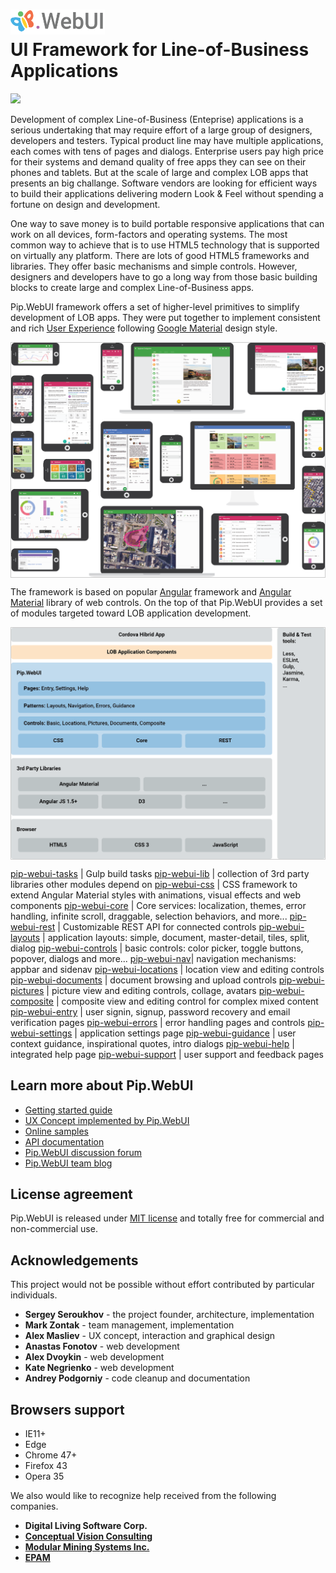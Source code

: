 # <img src="https://github.com/pip-webui/pip-webui/blob/master/doc/Logo.png" alt="Pip.WebUI Logo" style="max-width:30%"> <br/> UI Framework for Line-of-Business Applications 

![](https://img.shields.io/badge/license-MIT-blue.svg)

Development of complex Line-of-Business (Enteprise) applications is a serious undertaking that may require effort 
of a large group of designers, developers and testers. Typical product line may have multiple applications, 
each comes with tens of pages and dialogs. Enterprise users pay high price for their systems and demand quality 
of free apps they can see on their phones and tablets. But at the scale of large and complex LOB apps
that presents an big challange. Software vendors are looking for efficient ways to build
their applications delivering modern Look & Feel without spending a fortune on design and development. 

One way to save money is to build portable responsive applications that can work on all devices, form-factors and 
operating systems. The most common way to achieve that is to use HTML5 technology that is supported on virtually
any platform. There are lots of good HTML5 frameworks and libraries. They offer basic mechanisms and simple controls.
However, designers and developers have to go a long way from those basic building blocks to create
large and complex Line-of-Business apps.

Pip.WebUI framework offers a set of higher-level primitives to simplify development of LOB apps.
They were put together to implement consistent and rich [User Experience](https://github.com/pip-webui/pip-webui-ux)
following [Google Material](https://material.google.com) design style.

<div style="border: 1px solid #ccc">
  <img src="https://github.com/pip-webui/pip-webui/blob/master/doc/WebUI-0.png" alt="Pip.WebUI Overview" style="display:block;">
</div>

The framework is based on popular [Angular](https://angularjs.org) framework 
and [Angular Material](https://material.angularjs.org/latest) library of web controls. On the top of that
Pip.WebUI provides a set of modules targeted toward LOB application development.

<div style="border: 1px solid #ccc">
  <img src="https://github.com/pip-webui/pip-webui/blob/master/doc/WebUI-1.png" alt="Pip.WebUI Structure" style="display:block;">
</div>

[pip-webui-tasks](https://github.com/pip-webui/pip-webui-tasks) | Gulp build tasks
[pip-webui-lib](https://github.com/pip-webui/pip-webui-lib) | collection of 3rd party libraries other modules depend on
[pip-webui-css](https://github.com/pip-webui/pip-webui-css) | CSS framework to extend Angular Material styles with animations, visual effects and web components 
[pip-webui-core](https://github.com/pip-webui/pip-webui-core) | Core services: localization, themes, error handling,
infinite scroll, draggable, selection behaviors, and more...
[pip-webui-rest](https://github.com/pip-webui/pip-webui-rest) | Customizable REST API for connected controls
[pip-webui-layouts](https://github.com/pip-webui/pip-webui-layouts) | application layouts: simple, document, master-detail, tiles, split, dialog 
[pip-webui-controls](https://github.com/pip-webui/pip-webui-controls) | basic controls: color picker, toggle buttons, popover, dialogs and more...
[pip-webui-nav](https://github.com/pip-webui/pip-webui-nav)| navigation mechanisms: appbar and sidenav
[pip-webui-locations](https://github.com/pip-webui/pip-webui-locations) | location view and editing controls
[pip-webui-documents](https://github.com/pip-webui/pip-webui-documents) | document browsing and upload controls
[pip-webui-pictures](https://github.com/pip-webui/pip-webui-pictures) | picture view and editing controls, collage, avatars
[pip-webui-composite](https://github.com/pip-webui/pip-webui-composite) | composite view and editing control for complex mixed content
[pip-webui-entry](https://github.com/pip-webui/pip-webui-entry) | user signin, signup, password recovery and email verification pages
[pip-webui-errors](https://github.com/pip-webui/pip-webui-errors) | error handling pages and controls
[pip-webui-settings](https://github.com/pip-webui/pip-webui-settings) | application settings page
[pip-webui-guidance](https://github.com/pip-webui/pip-webui-guidance) | user context guidance, inspirational quotes, intro dialogs
[pip-webui-help](https://github.com/pip-webui/pip-webui-help) | integrated help page
[pip-webui-support](https://github.com/pip-webui/pip-webui-support) | user support and feedback pages


## Learn more about Pip.WebUI

- [Getting started guide](https://github.com/pip-webui/pip-webui-sample)
- [UX Concept implemented by Pip.WebUI](https://github.com/pip-webui/pip-webui-ux)
- [Online samples](http://webui.pipdevs.com)
- [API documentation](http://webui-api.pipdevs.com)
- [Pip.WebUI discussion forum](https://groups.google.com/forum/#!forum/pip-webui)
- [Pip.WebUI team blog](https://pip-webui.blogspot.com/)

## License agreement

Pip.WebUI is released under [MIT license](License) and totally free for commercial and non-commercial use.

## Acknowledgements

This project would not be possible without effort contributed by particular individuals.

- **Sergey Seroukhov** - the project founder, architecture, implementation
- **Mark Zontak** - team management, implementation
- **Alex Masliev** - UX concept, interaction and graphical design
- **Anastas Fonotov** - web development
- **Alex Dvoykin** - web development
- **Kate Negrienko** - web development
- **Andrey Podgorniy** - code cleanup and documentation

## Browsers support
 * IE11+
 * Edge
 * Chrome 47+
 * Firefox 43
 * Opera 35

We also would like to recognize help received from the following companies.

- **Digital Living Software Corp.**
- [**Conceptual Vision Consulting**](http://www.conceptualvisionconsulting.com)
- [**Modular Mining Systems Inc.**](http://www.mmsi.com)
- [**EPAM**](http://www.epam.com)
